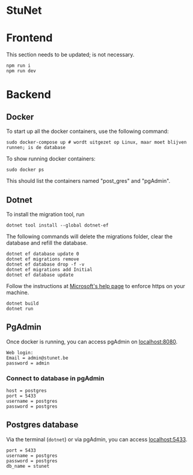 # **StuNet**

# Frontend
This section needs to be updated; is not necessary.
```
npm run i
npm run dev
```

# Backend

## Docker
To start up all the docker containers, use the following command:
```
sudo docker-compose up # wordt uitgezet op Linux, maar moet blijven runnen; is de database
```

To show running docker containers:
```
sudo docker ps
```
<!-- TODO: use correct names -->
This should list the containers named "post_gres" and "pgAdmin".


## Dotnet
To install the migration tool, run
```
dotnet tool install --global dotnet-ef
```

The following commands will delete the migrations folder, clear the database and refill the database.
```
dotnet ef database update 0
dotnet ef migrations remove
dotnet ef database drop -f -v
dotnet ef migrations add Initial
dotnet ef database update
```

Follow the instructions at [Microsoft's help page](https://docs.microsoft.com/en-us/aspnet/core/security/enforcing-ssl?view=aspnetcore-6.0&tabs=visual-studio#ssl-linux) to enforce https on your machine.

```
dotnet build
dotnet run
```

## PgAdmin
Once docker is running, you can access pgAdmin on [localhost:8080](http://localhost:8080).
```
Web login:
Email = admin@stunet.be
password = admin
```

### Connect to database in pgAdmin

```
host = postgres
port = 5433
username = postgres
password = postgres
```

## Postgres database
Via the terminal (`dotnet`) or via pgAdmin, you can access [localhost:5433](http://localhost:5433).

```
port = 5433
username = postgres
password = postgres
db_name = stunet
```